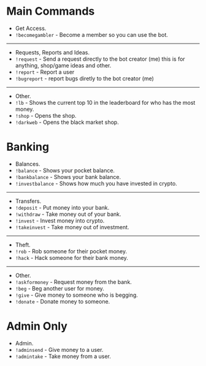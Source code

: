 # Main Commands

 - Get Access.
 - `!becomegambler` - Become a member so you can use the bot.

---------------------------------------------------------------------------------------------------------------------------------------------------------------------------------------------------------------------------------------------------------------------------------------

 - Requests, Reports and Ideas.
 - `!request` - Send a request directly to the bot creator (me) this is for anything, shop/game ideas and other.
 - `!report` - Report a user
 - `!bugreport` - report bugs diretly to the bot creator (me)

---------------------------------------------------------------------------------------------------------------------------------------------------------------------------------------------------------------------------------------------------------------------------------------

 - Other.
 - `!lb` - Shows the current top 10 in the leaderboard for who has the most money.
 - `!shop` - Opens the shop.
 - `!darkweb` - Opens the black market shop.
# Banking

 - Balances.
 - `!balance` - Shows your pocket balance.
 - `!bankbalance` - Shows your bank balance.
 - `!investbalance` - Shows how much you have invested in crypto.

---------------------------------------------------------------------------------------------------------------------------------------------------------------------------------------------------------------------------------------------------------------------------------------

 - Transfers.
 - `!deposit` - Put money into your bank.
 - `!withdraw` - Take money out of your bank.
 - `!invest` - Invest money into crypto.
 - `!takeinvest` - Take money out of investment.

---------------------------------------------------------------------------------------------------------------------------------------------------------------------------------------------------------------------------------------------------------------------------------------

 - Theft.
 - `!rob` - Rob someone for their pocket money.
 - `!hack` - Hack someone for their bank money.

---------------------------------------------------------------------------------------------------------------------------------------------------------------------------------------------------------------------------------------------------------------------------------------

 - Other.
 - `!askformoney` - Request money from the bank.
 - `!beg` - Beg another user for money.
 - `!give` - Give money to someone who is begging.
 - `!donate` - Donate money to someone.
# Admin Only

 - Admin.
 - `!adminsend` - Give money to a user.
 - `!admintake` - Take money from a user.
